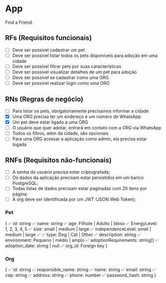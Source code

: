 # App

Find a Friend.

## RFs (Requisitos funcionais)

- [ ] Deve ser possível cadastrar um pet
- [ ] Deve ser possível listar todos os pets disponíveis para adoção em uma cidade
- [ ] Deve ser possível filtrar pets por suas características
- [ ] Deve ser possível visualizar detalhes de um pet para adoção
- [ ] Deve ser possível se cadastrar como uma ORG
- [ ] Deve ser possível realizar login como uma ORG

## RNs (Regras de negócio)

- [ ] Para listar os pets, obrigatoriamente precisamos informar a cidade
- [x] Uma ORG precisa ter um endereço e um número de WhatsApp
- [x] Um pet deve estar ligado a uma ORG
- [ ] O usuário que quer adotar, entrará em contato com a ORG via WhatsApp
- [ ] Todos os filtros, além da cidade, são opcionais
- [ ] Para uma ORG acessar a aplicação como admin, ela precisa estar logada

## RNFs (Requisitos não-funcionais)

- [ ] A senha do usuário precisa estar criptografada;
- [ ] Os dados da aplicação precisam estar persistidos em um banco PostgreSQL;
- [ ] Todas listas de dados precisam estar paginadas com 20 itens por página;
- [ ] A org deve ser identificada por um JWT (JSON Web Token);

### Pet
{
✅  id: string 
✅  name: string
✅  age: Filhote | Adulto | Idoso
✅  EnergyLevel: 1, 2, 3, 4, 5
✅  size: small | medium | large
✅  independenceLevel: small | medium | large
✅  <!-- imgUrl: string -->
✅  type: Dog | Cat | Other
✅  description: string
✅ environment: Pequeno | médio | amplo
✅  adoptionRequirements: string[]
✅  adoption_date: string | null
✅ org_id: Foreign key
} 

### Org
{
✅ id: string
✅ responsible_name: string
✅ name: string
✅ email: string
✅ cep: string
✅ address: string
✅ phone: number
✅ password_hash: string
}